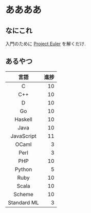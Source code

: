 # ああああ
## なにこれ
入門のために [Project Euler](https://projecteuler.net) を解くだけ.

## あるやつ

|     言語    | 進捗 |
| :---------: | ---: |
|      C      |   10 |
|     C++     |   10 |
|      D      |   10 |
|      Go     |   10 |
|   Haskell   |   10 |
|     Java    |   10 |
|  JavaScript |   11 |
|    OCaml    |    3 |
|     Perl    |    3 |
|     PHP     |   10 |
|    Python   |    5 |
|     Ruby    |   10 |
|    Scala    |   10 |
|    Scheme   |   10 |
| Standard ML |    3 |
